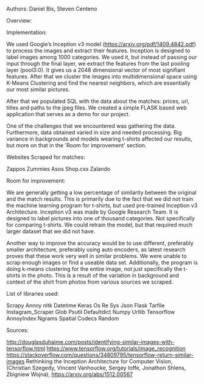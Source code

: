 Authors: Daniel Bis, Steven Centeno

Overview:

Implementation: 

We used Google’s Inception v3 model (https://arxiv.org/pdf/1409.4842.pdf) to process the images and extract their features. Inception is designed to label images among 1000 categories. We used it, but instead of passing our input through the final layer, we extract the features from the last pooling layer (pool3:0). It gives us a 2048 dimensional vector of most signifiant features. After that we cluster the images into multidimensional space using K-Means Clustering and find the nearest neighbors, which are essentially our most similar pictures.  

After that we populated SQL with the data about the matches: prices, url, titles and paths to the jpeg files. We created a simple FLASK based web application that serves as a demo for our project. 

One of the challenges that we encountered was gathering the data. Furthermore, data obtained varied in size and needed processing. Big variance in backgrounds and models wearing t-shirts affected our results, but more on that in the 'Room for improvement’ section. 

Websites Scraped for matches:

   Zappos
   Zummies
   Asos
   Shop.css
   Zalando


Room for improvement:

We are generally getting a low percentage of similarity between the original and the match results. This is primarily due to the fact that we did not train the machine learning program for t-shirts, but used pre-trained Inception v3 Architecture. Inception v3 was made by Google Research Team. It is designed to label pictures into one of thousand categories. Not specifically for comparing t-shirts. We could retrain the model, but that required much larger dataset that we did not have. 

Another way to improve the accuracy would be to use different, preferably smaller architecture, preferably using auto encoders, as latest research proves that these work very well in similar problems. 
We were unable to scrap enough images or find a useable data set. Additionally, the program is doing k-means clustering for the entire image, not just specifically the t-shirts in the photo. This is a result of the variation in background and context of the shirt from photos from various sources we scraped. 




List of libraries used:

Scrapy
Annoy
nltk
Datetime
Keras
Os
Re
Sys
Json
Flask
Tarfile
Instagram_Scraper
Glob
Psutil
Defaultdict
Numpy
Urllib
Tensorflow
AnnoyIndex
Ngrams
Spatial
Codecs
Random

Sources:

http://douglasduhaime.com/posts/identifying-similar-images-with-tensorflow.html
https://www.tensorflow.org/tutorials/image_recognition
https://stackoverflow.com/questions/34809795/tensorflow-return-similar-images
Rethinking the Inception Architecture for Computer Vision, (Christian Szegedy, Vincent Vanhoucke, Sergey Ioffe, Jonathon Shlens, Zbigniew Wojna), https://arxiv.org/abs/1512.00567 
